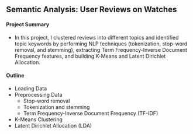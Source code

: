 ## Semantic Analysis: User Reviews on Watches

#### Project Summary 

- In this project, I clustered reviews into different topics and identified topic keywords by performing NLP techniques (tokenization, stop-word removal, and stemming), extracting Term Frequency-Inverse Document Frequency features, and building K-Means and Latent Dirichlet Allocation.
 
#### Outline

- Loading Data  
- Preprocessing Data
  - Stop-word removal
  - Tokenization and stemming
  - Term Frequency-Inverse Document Frequency (TF-IDF)
- K-Means Clustering  
- Latent Dirichlet Allocation (LDA)

